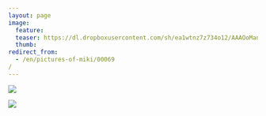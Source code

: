 ```yaml
---
layout: page
image:
  feature:
  teaser: https://dl.dropboxusercontent.com/sh/ea1wtnz7z734o12/AAAOoManYIYjy5zbWuu6XI3da/mikin-kuvat/3/DS42175-245px.jpg
  thumb:
redirect_from:
  - /en/pictures-of-miki/00069/
---
```


[![](https://dl.dropboxusercontent.com/sh/ea1wtnz7z734o12/AAA2FPLBojI7ehzGRWqbNq9ma/mikin-kuvat/3/DS42175-800px.jpg)](https://dl.dropboxusercontent.com/sh/ea1wtnz7z734o12/AADwhsa54CED8BILULztyLbWa/mikin-kuvat/3/DS42175.jpg)

[![](https://dl.dropboxusercontent.com/sh/ea1wtnz7z734o12/AAC1Xacua3G03v6nrFFU2gova/mikin-kuvat/3/DS42172-800px.jpg)](https://dl.dropboxusercontent.com/sh/ea1wtnz7z734o12/AAAjOgu07OtrYB6svBIfwZxBa/mikin-kuvat/3/DS42172.jpg)
